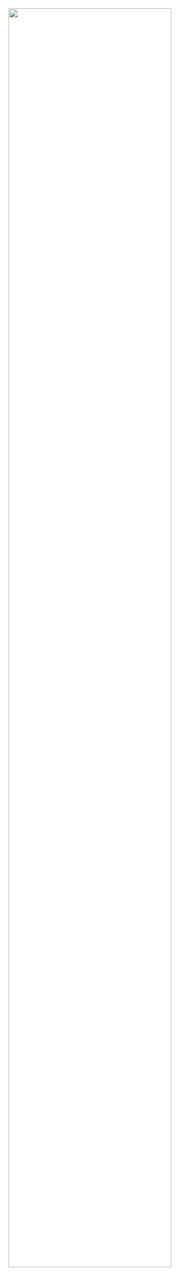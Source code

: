 
<img width="80%" src="https://github.com/hanghae99-final-project/back_end/files/9662730/Hanghae99.diagram.-.Model.pdf"/>
